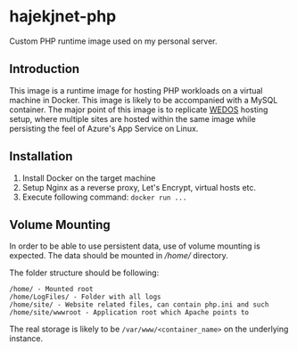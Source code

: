 # hajekjnet-php
Custom PHP runtime image used on my personal server.

## Introduction
This image is a runtime image for hosting PHP workloads on a virtual machine in Docker. This image is likely to be accompanied with a MySQL container. The major point of this image is to replicate [WEDOS](https://wedos.cz) hosting setup, where multiple sites are hosted within the same image while persisting the feel of Azure's App Service on Linux.

## Installation
1. Install Docker on the target machine
1. Setup Nginx as a reverse proxy, Let's Encrypt, virtual hosts etc.
1. Execute following command: `docker run ...` 

## Volume Mounting
In order to be able to use persistent data, use of volume mounting is expected. The data should be mounted in _/home/_ directory.

The folder structure should be following:
```
/home/ - Mounted root
/home/LogFiles/ - Folder with all logs
/home/site/ - Website related files, can contain php.ini and such
/home/site/wwwroot - Application root which Apache points to
```
The real storage is likely to be `/var/www/<container_name>` on the underlying instance.
